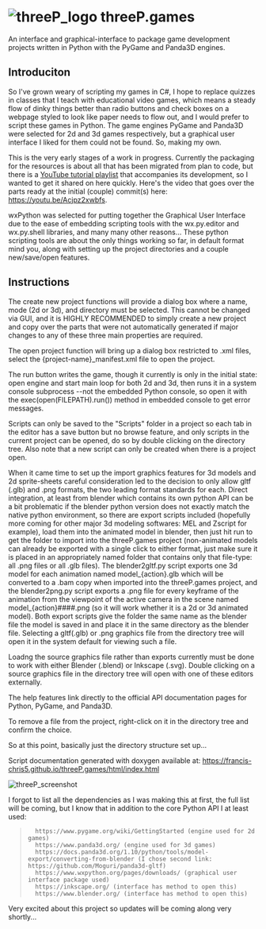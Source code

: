 #  ![threeP_logo](https://user-images.githubusercontent.com/50467171/101322789-9938f100-3835-11eb-8039-757b020a1da2.png) threeP.games

An interface and graphical-interface to package game development projects written in Python with the PyGame and Panda3D engines.

<h2>Introduciton</h2>

So I've grown weary of scripting my games in C#, I hope to replace quizzes in classes that I teach with educational video games, which means a steady flow of dinky things better than radio buttons and check boxes on a webpage styled to look like paper needs to flow out, and I would prefer to script these games in Python. The game engines PyGame and Panda3D were selected for 2d and 3d games respectively, but a graphical user interface I liked for them could not be found. So, making my own.


This is the very early stages of a work in progress. Currently the packaging for the resources is about all that has been migrated from plan to code, but there is a <a href="https://www.youtube.com/playlist?list=PLBA4kDe4kZOo_WFbTgha65ItMjBETfl5y">YouTube tutorial playlist</a> that accompanies its development, so I wanted to get it shared on here quickly. Here's the video that goes over the parts ready at the initial (couple) commit(s) here: https://youtu.be/Acjpz2xwbfs.


wxPython was selected for putting together the Graphical User Interface due to the ease of embedding scripting tools with the wx.py.editor and wx.py.shell libraries, and many many other reasons... These python scripting tools are about the only things working so far, in default format mind you, along with setting up the project directories and a couple new/save/open features. 

<h2>Instructions</h2>

The create new project functions will provide a dialog box where a name, mode (2d or 3d), and directory must be selected. This cannot be changed via GUI, and it is HIGHLY RECOMMENDED to simply create a new project and copy over the parts that were not automatically generated if major changes to any of these three main properties are required.

The open project function will bring up a dialog box restricted to .xml files, select the {project-name}_manifest.xml file to open the project.

The run button writes the game, though it currently is only in the initial state: open engine and start main loop for both 2d and 3d, then runs it in a system console subprocess --not the embedded Python console, so open it with the exec(open(FILEPATH).run()) method in embedded console to get error messages. 

Scripts can only be saved to the "Scripts" folder in a project so each tab in the editor has a save button but no browse feature, and only scripts in the current project can be opened, do so by double clicking on the directory tree. Also note that a new script can only be created when there is a project open.

When it came time to set up the import graphics features for 3d models and 2d sprite-sheets careful consideration led to the decision to only allow gltf (.glb) and .png formats, the two leading format standards for each. Direct integration, at least from blender which contains its own python API can be a bit problematic if the blender python version does not exactly match the native python environment, so there are export scripts included (hopefully more coming for other major 3d modeling softwares: MEL and Zscript for example), load them into the animated model in blender, then just hit run to get the folder to import into the threeP.games project (non-animated models can already be exported with a single click to either format, just make sure it is placed in an appropriately named folder that contains only that file-type: all .png files or all .glb files). The blender2gltf.py script exports one 3d model for each animation named model_{action}.glb which will be converted to a .bam copy when imported into the threeP.games project, and the blender2png.py script exports a .png file for every keyframe of the animation from the viewpoint of the active camera in the scene named model_{action}####.png (so it will work whether it is a 2d or 3d animated model). Both export scripts give the folder the same name as the blender file the model is saved in and place it in the same directory as the blender file. Selecting a gltf(.glb) or .png graphics file from the directory tree will open it in the system default for viewing such a file.

Loadng the source graphics file rather than exports currently must be done to work with either Blender (.blend) or Inkscape (.svg). Double clicking on a source graphics file in the directory tree will open with one of these editors externally.

The help features link directly to the official API documentation pages for Python, PyGame, and Panda3D.

To remove a file from the project, right-click on it in the directory tree and confirm the choice.

So at this point, basically just the directory structure set up...

Script documentation generated with doxygen available at: https://francis-chris5.github.io/threeP.games/html/index.html




![threeP_screenshot](https://user-images.githubusercontent.com/50467171/101573848-88f45380-39a6-11eb-8ef8-70a1826eceb9.jpg)




I forgot to list all the dependencies as I was making this at first, the full list will be coming, but I know that in addition to the core Python API I at least used:

<blockquote>
      
      https://www.pygame.org/wiki/GettingStarted (engine used for 2d games)
      https://www.panda3d.org/ (engine used for 3d games)
      https://docs.panda3d.org/1.10/python/tools/model-export/converting-from-blender (I chose second link: https://github.com/Moguri/panda3d-gltf)
      https://www.wxpython.org/pages/downloads/ (graphical user interface package used)
      https://inkscape.org/ (interface has method to open this)
      https://www.blender.org/ (interface has method to open this)
      
   </blockquote>
  
  
  Very excited about this project so updates will be coming along very shortly...

